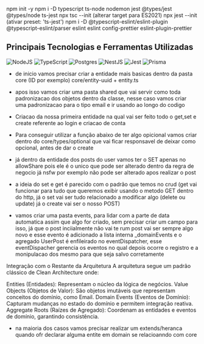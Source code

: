 npm init -y
npm i -D typescript ts-node nodemon jest @types/jest @types/node ts-jest
npx tsc --init (alterar target para ES2021)
npx jest --init (ativar preset: 'ts-jest')
npm i -D @typescript-eslint/eslint-plugin @typescript-eslint/parser eslint eslint config-prettier eslint-plugin-prettier

## Principais Tecnologias e Ferramentas Utilizadas

![NodeJS](https://img.shields.io/badge/node.js-6DA55F?style=for-the-badge&logo=node.js&logoColor=white)
![TypeScript](https://img.shields.io/badge/typescript-%23007ACC.svg?style=for-the-badge&logo=typescript&logoColor=white)
![Postgres](https://img.shields.io/badge/postgres-%23316192.svg?style=for-the-badge&logo=postgresql&logoColor=white)
![NestJS](https://img.shields.io/badge/nestjs-%23E0234E.svg?style=for-the-badge&logo=nestjs&logoColor=white)
![Jest](https://img.shields.io/badge/-jest-%23C21325?style=for-the-badge&logo=jest&logoColor=white)
![Prisma](https://img.shields.io/badge/Prisma-3982CE?style=for-the-badge&logo=Prisma&logoColor=white)

- de inicio vamos precisar criar a entidade mais basicas dentro da pasta core (ID por exemplo) core/entity-uuid + entity.ts

- apos isso vamos criar uma pasta shared que vai servir como toda padronizacao dos objetos dentro da classe, nesse caso vamos criar uma padronizacao para o tipo email e ir usando ao longo do codigo

- Criacao da nossa primeira entidade na qual vai ser feito todo o get,set e create referente ao login e criacao de conta

- Para conseguir utilizar a função abaixo de ter algo opicional vamos criar dentro do core/types/optional que vai ficar responsavel de deixar como opcional, antes de dar o create

- já dentro da entidade dos posts do user vamos ter o SET apenas no allowShare pois ele é o unico que pode ser alterado dentro da regra de negocio já nsfw por exemplo não pode ser alterado apos realizar o post

- a ideia do set e get é parecido com o padrão que temos no crud (get vai funcionar para tudo que queremos exibir usando o metodo GET dentro do http, já o set vai ser tudo relacionado a modificar algo (delete ou update) já o create vai ser o nosso POST)

- vamos criar uma pasta events, para lidar com a parte de data automatica assim que algo for criado, sem precisar criar um campo para isso, já que o post inciialmente não vai te rum post vai ser sempre algo novo e esse evento é adicionado a lista interna _domainEvents e o agregado UserPost é enfileirado no eventDispatcher, esse eventDispacher gerencia os eventos no qual depois ocorre o registro e a monipulacao dos mesmo  para que seja salvo corretamente

Integração com o Restante da Arquitetura
A arquitetura segue um padrão clássico de Clean Architecture onde:

Entities (Entidades): Representam o núcleo da lógica de negócios.
Value Objects (Objetos de Valor): São objetos imutáveis que representam conceitos do domínio, como Email.
Domain Events (Eventos de Domínio): Capturam mudanças no estado do domínio e permitem integração reativa.
Aggregate Roots (Raízes de Agregado): Coordenam as entidades e eventos de domínio, garantindo consistência.

- na maioria dos casos vamos precisar realizar um extends/heranca quando ofr declarar alguma entite em domain se relacioanndo com core
